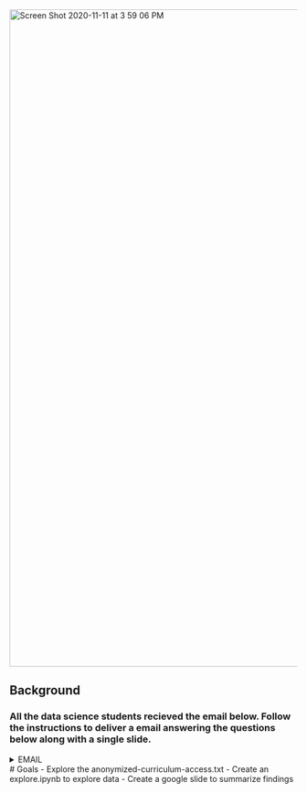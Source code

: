 <img width="1151" alt="Screen Shot 2020-11-11 at 3 59 06 PM" src="https://user-images.githubusercontent.com/62911364/98870336-c95cc200-2438-11eb-8897-35d80e82d53a.png">

## Background
### All the data science students recieved the email below. Follow the instructions to deliver a email answering the questions below along with a single slide.
<details>
  <summary>EMAIL</summary>

I have some questions for you that I need answered before the board meeting Thursday morning. I need to be able to speak to the following questions. I also need a single slide that I can incorporate into my existing presentation (Google Slides) that summarizes the most important points. My questions are listed below; however, if you discover anything else important that I didn’t think to ask, please include that as well. 
1. Which lesson appears to attract the most traffic consistently across cohorts (per program)?
2. Is there a cohort that referred to a lesson significantly more that other cohorts seemed to gloss over? 
3. Are there students who, when active, hardly access the curriculum? If so, what information do you have about these students? 
4. Is there any suspicious activity, such as users/machines/etc accessing the curriculum who shouldn’t be? Does it appear that any web-scraping is happening? Are there any suspicious IP addresses? Any odd user-agents? 
5. At some point in the last year, ability for students and alumni to cross-access curriculum (web dev to ds, ds to web dev) should have been shut off. Do you see any evidence of that happening? Did it happen before? 
6. What topics are grads continuing to reference after graduation and into their jobs (for each program)? 
7. Which lessons are least accessed? 
8. Anything else I should be aware of? 

- Due Thursday 11/12 no later than 9:00 a.m., send email to datascience@codeup.com
- Submit link to GitHub notebook that asks and answers questions - document the work you do to justify findings
- Compose an email with the answers to the questions/your findings, and in the email, include the link to your notebook in  GitHub and attach your slide. 
- You will not present this, so be sure that the details you need your need your leader to convey/understand are clearly communicated in the email. 
- Slide should be like an exec. Summary and be in form to present. 
- Continue using best practices of acquire.py, prepare.py, etc. 
- No modeling to be done, and no need to split the data into train/validate/test. 
- alumni.codeup.com has info about cohorts/dates/names

</details>
# Goals
- Explore the anonymized-curriculum-access.txt
- Create an explore.ipynb to explore data
- Create a google slide to summarize findings
